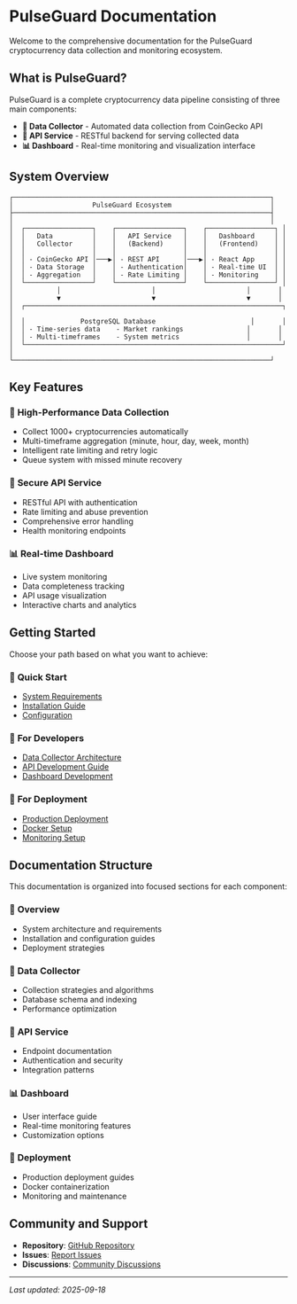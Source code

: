 # PulseGuard Documentation

Welcome to the comprehensive documentation for the PulseGuard cryptocurrency data collection and monitoring ecosystem.

## What is PulseGuard?

PulseGuard is a complete cryptocurrency data pipeline consisting of three main components:

- **🔄 Data Collector** - Automated data collection from CoinGecko API
- **🔌 API Service** - RESTful backend for serving collected data  
- **📊 Dashboard** - Real-time monitoring and visualization interface

## System Overview

```
┌─────────────────────────────────────────────────────────────────┐
│                    PulseGuard Ecosystem                         │
├─────────────────────────────────────────────────────────────────┤
│                                                                 │
│  ┌─────────────────┐    ┌─────────────────┐    ┌─────────────────┐ │
│  │   Data          │    │   API Service   │    │   Dashboard     │ │
│  │   Collector     │    │   (Backend)     │    │   (Frontend)    │ │
│  │                 │    │                 │    │                 │ │
│  │ - CoinGecko API │───▶│ - REST API      │───▶│ - React App     │ │
│  │ - Data Storage  │    │ - Authentication│    │ - Real-time UI  │ │
│  │ - Aggregation   │    │ - Rate Limiting │    │ - Monitoring    │ │
│  └─────────────────┘    └─────────────────┘    └─────────────────┘ │
│           │                       │                       │       │
│           ▼                       ▼                       ▼       │
│  ┌─────────────────────────────────────────────────────────────────┐ │
│  │              PostgreSQL Database                        │       │
│  │ - Time-series data    - Market rankings                │       │
│  │ - Multi-timeframes    - System metrics                 │       │
│  └─────────────────────────────────────────────────────────────────┘ │
└─────────────────────────────────────────────────────────────────┘
```

## Key Features

### 🚀 **High-Performance Data Collection**
- Collect 1000+ cryptocurrencies automatically
- Multi-timeframe aggregation (minute, hour, day, week, month)
- Intelligent rate limiting and retry logic
- Queue system with missed minute recovery

### 🔐 **Secure API Service**
- RESTful API with authentication
- Rate limiting and abuse prevention
- Comprehensive error handling
- Health monitoring endpoints

### 📊 **Real-time Dashboard**
- Live system monitoring
- Data completeness tracking
- API usage visualization
- Interactive charts and analytics

## Getting Started

Choose your path based on what you want to achieve:

### 🎯 **Quick Start**
- [System Requirements](overview/system-requirements.md)
- [Installation Guide](getting-started/installation.md)
- [Configuration](getting-started/configuration.md)

### 🔧 **For Developers**
- [Data Collector Architecture](data-collector/architecture.md)
- [API Development Guide](api-service/development.md)
- [Dashboard Development](dashboard/development.md)

### 🚀 **For Deployment**
- [Production Deployment](deployment/production.md)
- [Docker Setup](deployment/docker.md)
- [Monitoring Setup](deployment/monitoring.md)

## Documentation Structure

This documentation is organized into focused sections for each component:

### 📖 **Overview**
- System architecture and requirements
- Installation and configuration guides
- Deployment strategies

### 🔄 **Data Collector**
- Collection strategies and algorithms
- Database schema and indexing
- Performance optimization

### 🔌 **API Service**
- Endpoint documentation
- Authentication and security
- Integration patterns

### 📊 **Dashboard**
- User interface guide
- Real-time monitoring features
- Customization options

### 🚀 **Deployment**
- Production deployment guides
- Docker containerization
- Monitoring and maintenance

## Community and Support

- **Repository**: [GitHub Repository](#)
- **Issues**: [Report Issues](#)
- **Discussions**: [Community Discussions](#)

---

*Last updated: 2025-09-18*
